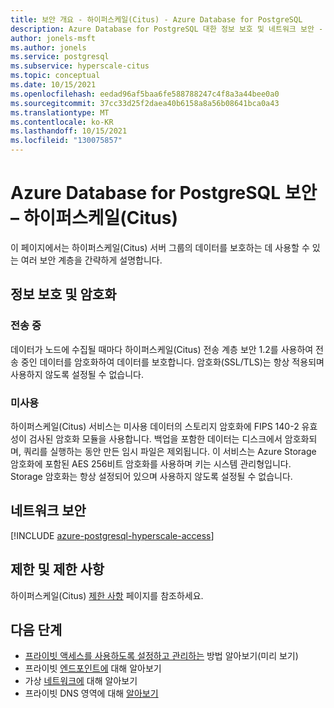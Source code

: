 ```yaml
---
title: 보안 개요 - 하이퍼스케일(Citus) - Azure Database for PostgreSQL
description: Azure Database for PostgreSQL 대한 정보 보호 및 네트워크 보안 - 하이퍼스케일(Citus).
author: jonels-msft
ms.author: jonels
ms.service: postgresql
ms.subservice: hyperscale-citus
ms.topic: conceptual
ms.date: 10/15/2021
ms.openlocfilehash: eedad96af5baa6fe588788247c4f8a3a44bee0a0
ms.sourcegitcommit: 37cc33d25f2daea40b6158a8a56b08641bca0a43
ms.translationtype: MT
ms.contentlocale: ko-KR
ms.lasthandoff: 10/15/2021
ms.locfileid: "130075857"
---
```

# <a name="security-in-azure-database-for-postgresql--hyperscale-citus"></a>Azure Database for PostgreSQL 보안 – 하이퍼스케일(Citus)

이 페이지에서는 하이퍼스케일(Citus) 서버 그룹의 데이터를 보호하는 데 사용할 수 있는 여러 보안 계층을 간략하게 설명합니다. 

## <a name="information-protection-and-encryption"></a>정보 보호 및 암호화

### <a name="in-transit"></a>전송 중

데이터가 노드에 수집될 때마다 하이퍼스케일(Citus) 전송 계층 보안 1.2를 사용하여 전송 중인 데이터를 암호화하여 데이터를 보호합니다. 암호화(SSL/TLS)는 항상 적용되며 사용하지 않도록 설정될 수 없습니다.

### <a name="at-rest"></a>미사용

하이퍼스케일(Citus) 서비스는 미사용 데이터의 스토리지 암호화에 FIPS 140-2 유효성이 검사된 암호화 모듈을 사용합니다. 백업을 포함한 데이터는 디스크에서 암호화되며, 쿼리를 실행하는 동안 만든 임시 파일은 제외됩니다.
이 서비스는 Azure Storage 암호화에 포함된 AES 256비트 암호화를 사용하며 키는 시스템 관리형입니다. Storage 암호화는 항상 설정되어 있으며 사용하지 않도록 설정될 수 없습니다.

## <a name="network-security"></a>네트워크 보안

[!INCLUDE [azure-postgresql-hyperscale-access](../../includes/azure-postgresql-hyperscale-access.md)]

## <a name="limits-and-limitations"></a>제한 및 제한 사항

하이퍼스케일(Citus) [제한 사항](concepts-hyperscale-limits.md) 페이지를 참조하세요.

## <a name="next-steps"></a>다음 단계

* [프라이빗 액세스를 사용하도록 설정하고 관리하는](howto-hyperscale-private-access.md) 방법 알아보기(미리 보기)
* 프라이빗 [엔드포인트에](/azure/private-link/private-endpoint-overview) 대해 알아보기
* 가상 [네트워크에](/azure/virtual-network/concepts-and-best-practices) 대해 알아보기
* 프라이빗 DNS 영역에 대해 [알아보기](/azure/dns/private-dns-overview)
